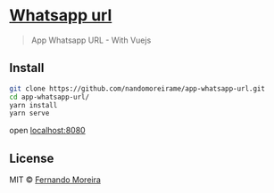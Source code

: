 # [Whatsapp url](https://whatsapp-url.netlify.com/)

> App Whatsapp URL - With Vuejs

## Install

```bash
git clone https://github.com/nandomoreirame/app-whatsapp-url.git
cd app-whatsapp-url/
yarn install
yarn serve
```

open [localhost:8080](http://localhost:8080/)

## License

MIT © [Fernando Moreira](https://nandomoreira.me)
